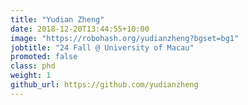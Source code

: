 ```yaml
---
title: "Yudian Zheng"
date: 2018-12-20T13:44:55+10:00
image: "https://robohash.org/yudianzheng?bgset=bg1"
jobtitle: "24 Fall @ University of Macau"
promoted: false
class: phd
weight: 1
github_url: https://github.com/yudianzheng
---
```

